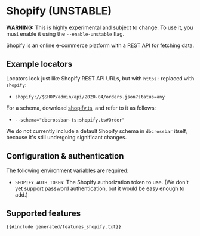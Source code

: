 # Shopify (UNSTABLE)

**WARNING:** This is highly experimental and subject to change. To use it, you must enable it using the `--enable-unstable` flag.

Shopify is an online e-commerce platform with a REST API for fetching data.

## Example locators

Locators look just like Shopify REST API URLs, but with `https:` replaced with `shopify`:

- `shopify://$SHOP/admin/api/2020-04/orders.json?status=any`

For a schema, download [shopify.ts][], and refer to it as follows:

- `--schema="dbcrossbar-ts:shopify.ts#Order"`

We do not currently include a default Shopify schema in `dbcrossbar` itself, because it's still undergoing significant changes.

[shopify.ts]: https://github.com/dbcrossbar/dbcrossbar/blob/master/dbcrossbar/fixtures/shopify.ts

## Configuration & authentication

The following environment variables are required:

- `SHOPIFY_AUTH_TOKEN`: The Shopify authorization token to use. (We don't yet support password authentication, but it would be easy enough to add.)

## Supported features

```txt
{{#include generated/features_shopify.txt}}
```
